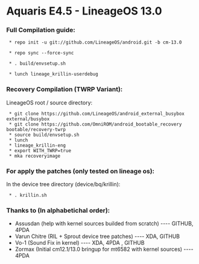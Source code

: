 Aquaris E4.5 - LineageOS 13.0
==============

### Full Compilation guide:

     * repo init -u git://github.com/LineageOS/android.git -b cm-13.0

     * repo sync --force-sync 

     * . build/envsetup.sh

     * lunch lineage_krillin-userdebug

### Recovery Compilation (TWRP Variant):

  LineageOS root / source directory:

     * git clone https://github.com/LineageOS/android_external_busybox external/busybox
     * git clone https://github.com/OmniROM/android_bootable_recovery bootable/recovery-twrp
     * source build/envsetup.sh
     * lunch
     * lineage_krillin-eng
     * export WITH_TWRP=true
     * mka recoveryimage

### For apply the patches (only tested on lineage os):

  In the device tree directory (device/bq/krillin):

     * . krillin.sh

### Thanks to (In alphabetichal order):

 * Assusdan (help with kernel sources builded from scratch) ---- GITHUB, 4PDA
 * Varun Chitre (RIL + Sprout device tree patches) ---- XDA, GITHUB
 * Vo-1 (Sound Fix in kernel) ---- XDA, 4PDA , GITHUB
 * Zormax (Initial cm12.1/13.0 bringup for mt6582 with kernel sources) ---- 4PDA
